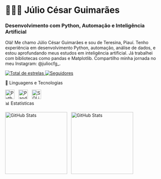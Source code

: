 <h1>👨🏻‍💻 Júlio César Guimarães</h1>

<h3>Desenvolvimento com Python, Automação e Inteligência Artificial</h3>

Olá! Me chamo Júlio César Guimarães e sou de Teresina, Piauí. Tenho experiência em desenvolvimento Python, automação, análise de dados, e estou aprofundando meus estudos em inteligência artificial. Já trabalhei com bibliotecas como pandas e Matplotlib.
Compartilho minha jornada no meu Instagram: @juliocfg_.
<p align="left">
<a href="https://github.com/Juwl41?tab=repositories">
<img
alt="Total de estrelas"
title="Total de estrelas GitHub"
src="https://www.google.com/search?q=https://custom-icon-badges.demolab.com/github/stars/Juwl41%3Fcolor%3D55960c%26style%3Dfor-the-badge%26labelColor%3D488207%26logo%3Dstar%26label%3Destrelas"
/>
</a>
<a href="https://www.google.com/search?q=https://github.com/Juwl41%3Ftab%3Dfollowers">
<img
alt="Seguidores"
title="Me siga no GitHub"
src="https://www.google.com/search?q=https://custom-icon-badges.demolab.com/github/followers/Juwl41%3Fcolor%3D236ad3%26labelColor%3D1155ba%26style%3Dfor-the-badge%26logo%3Dgithub%26label%3DSeguidores%26logoColor%3Dwhite"
/>
</a>
</p>
🤖 Linguagens e Tecnologias

<img
align="left"
alt="Python"
title="Python"
width="30px"
style="padding-right: 10px;"
src="https://cdn.jsdelivr.net/gh/devicons/devicon@latest/icons/python/python-original.svg"
/>
<img
align="left"
alt="Pandas"
title="Pandas"
width="30px"
style="padding-right: 10px;"
src="https://cdn.jsdelivr.net/gh/devicons/devicon@latest/icons/pandas/pandas-original.svg"
/>
<img
align="left"
alt="SQLite"
title="SQLite"
width="30px"
style="padding-right: 10px;"
src="https://cdn.jsdelivr.net/gh/devicons/devicon@latest/icons/sqlite/sqlite-original.svg"
/>
<br/>
<br/>
📊 Estatísticas
<p>
<img
align="left"
alt="GitHub Stats"
height="200"
style="padding-right: 10px;"
src="https://www.google.com/search?q=https://github-readme-stats.vercel.app/api%3Fusername%3DJuwl41%26show_icons%3Dtrue%26theme%3Dtokyonight%26include_all_commits%3Dtrue%26locale%3Dpt-br"
/>
<img
align="left"
alt="GitHub Stats"
height="200"
src="https://www.google.com/search?q=https://github-readme-stats.vercel.app/api/top-langs/%3Fusername%3DJuwl41%26theme%3Dtokyonight%26layout%3Dcompact%26custom_title%3DTecnologias%26langs_count%3D9"
/>
</p>

